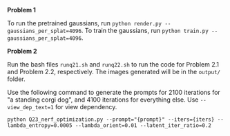 **Problem 1**

To run the pretrained gaussians, run `python render.py --gaussians_per_splat=4096`. To train the gaussians, run `python train.py --gaussians_per_splat=4096`.

**Problem 2**

Run the bash files `runq21.sh` and `runq22.sh` to run the code for Problem 2.1 and Problem 2.2, respectively. The images generated will be in the `output/` folder.

Use the following command to generate the prompts for 2100 iterations for "a standing corgi dog", and 4100 iterations for everything else. Use `--view_dep_text=1` for view dependency.

`python Q23_nerf_optimization.py --prompt="{prompt}" --iters={iters} --lambda_entropy=0.0005 --lambda_orient=0.01 --latent_iter_ratio=0.2`